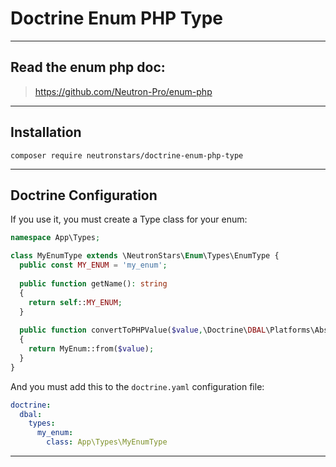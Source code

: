 # Doctrine Enum PHP Type

---

## Read the enum php doc:

> https://github.com/Neutron-Pro/enum-php

---

## Installation

`composer require neutronstars/doctrine-enum-php-type`

---

## Doctrine Configuration

If you use it, you must create a Type class for your enum:

```php
namespace App\Types;

class MyEnumType extends \NeutronStars\Enum\Types\EnumType {
  public const MY_ENUM = 'my_enum';
  
  public function getName(): string
  {
    return self::MY_ENUM;
  }
  
  public function convertToPHPValue($value,\Doctrine\DBAL\Platforms\AbstractPlatform $platform): MyEnum
  {
    return MyEnum::from($value);
  }
}
```

And you must add this to the `doctrine.yaml` configuration file:

```yml
doctrine:
  dbal:
    types:
      my_enum:
        class: App\Types\MyEnumType
```

---
